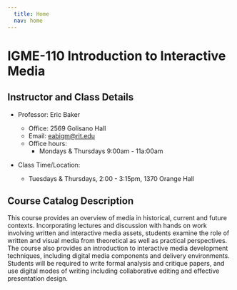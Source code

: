 ```yaml
---
  title: Home
  nav: home
---
```


# IGME-110 Introduction to Interactive Media

## Instructor and Class Details

-   Professor: Eric Baker

    -   Office: 2569 Golisano Hall
    -   Email: eabigm@rit.edu
    -   Office hours:
        -   Mondays & Thursdays 9:00am - 11a:00am

-   Class Time/Location:
    -   Tuesdays & Thursdays, 2:00 - 3:15pm, 1370 Orange Hall

## Course Catalog Description

This course provides an overview of media in historical, current and future contexts. Incorporating lectures and discussion with hands on work involving written and interactive media assets, students examine the role of written and visual media from theoretical as well as practical perspectives. The course also provides an introduction to interactive media development techniques, including digital media components and delivery environments. Students will be required to write formal analysis and critique papers, and use digital modes of writing including collaborative editing and effective presentation design.
